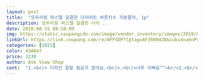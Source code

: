 ```yaml
---
layout: post 
title:  "모두리빙 파스텔 달콤한 다이어트 바른치수 자동줄자, 1p" 
description: 모두리빙 파스텔 달콤한 다이 ..
date: 2020-08-15 08:18:09 
img: https://static.coupangcdn.com/image/vendor_inventory/images/2019/02/14/16/5/c671c26c-6c4f-4b84-b3d6-79b2f46e0268.jpg 
linkUrl: https://link.coupang.com/re/AFFSDP?lptag=AF3600438&subid=ahnPublicAsk&pageKey=1804870710&itemId=3088468257&vendorItemId=71211438043&traceid=V0-113-87bdbb3fd00edfaa 
categories: [1021] 
color: 43A047 
price: 3230 
author: Ask View Shop 
cont:  "1.<br/> 디자인 말할 필요가 없어요.<br/>.<br/>너무 이뻐요^^<br/>2.<br/> 중량 손에 올려놓았을때 아무것도 안든것 같은 느낌일 정도로 너무 가벼워요<br/>3.<br/> 단점 칼라선택을 하는 칸이 없어요 전 사실 구매시에 별도로 칼라선택을 원하시면 전화달라는 메모를 못보고 주문했는데.<br/>.<br/>다행히 4가지 컬러가 다 이뻐서 에라 모르겠다 아무색이나 와라 하면서 시켰는데 이쁜 민트색이 왔지만요! 그래도 4가지 색상 모두 이뻐서 어떤 것이 올까 저처럼 기대하는 것도 재미인것 같긴해요!<br/>가성비 좋고, 가지고 있으면 이래저래 잘 쓰이는 제품이에요.<br/><br/>다니는 헬스에서 트레이너선생님이 자주 자주 줄자를 들고다니면서 헬스장에서나 집에서 재면서 동기부여하라고 하셔서 구입했는데요 집에 있는 무서운 긴 길이의 줄자는 잴때 탁 하고 들어가면서 무섭고 옷집에서 쓸것 같은 줄자는 콤팩트하지 않아서 새로 구입했는데요.<br/>.<br/> 이가격에 이 가성비 진심입니까? 너무 좋아요!<br/>이쁘고 귀엽고 딱 있을 것만 있네요<br/>인치로 잴 수도 있고 센티로 잴수도 있고 넘 좋으네요^^<br/>일전에 쓰던 일본 제품보다는 쫀득한 맛이 없지만<br/>파우치안에 간편하게 쏘옥 들어가는 디자인이라(개별 구성되어있는 아이섀도우 보다 조금 큰 크기에요)<br/>" 
---
```

